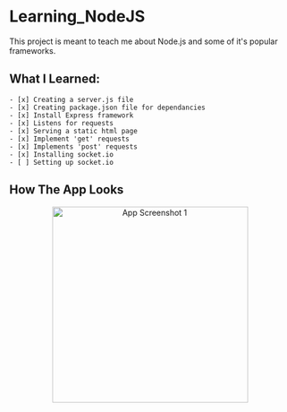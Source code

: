 # Learning_NodeJS

This project is meant to teach me about Node.js and some of it's popular frameworks.

## What I Learned:
    - [x] Creating a server.js file
    - [x] Creating package.json file for dependancies
    - [x] Install Express framework
    - [x] Listens for requests
    - [x] Serving a static html page
    - [x] Implement 'get' requests
    - [x] Implements 'post' requests
    - [x] Installing socket.io
    - [ ] Setting up socket.io

## How The App Looks
<p align="center">
  <img src="" width="350" title="App Screenshot 1">
</p>
